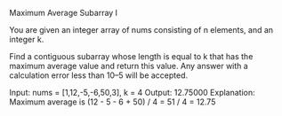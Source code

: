 Maximum Average Subarray I

You are given an integer array of nums consisting of n elements, and an integer k.

Find a contiguous subarray whose length is equal to k that has the maximum average value and return this value. Any answer with a calculation error less than 10–5 will be accepted.

Input: nums = [1,12,-5,-6,50,3], k = 4
Output: 12.75000
Explanation: Maximum average is (12 - 5 - 6 + 50) / 4 = 51 / 4 = 12.75